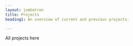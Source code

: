 ```yaml
---
layout: jumbotron
title: Projects
heading1: An overview of current and previous projects.

---
```


All projects here